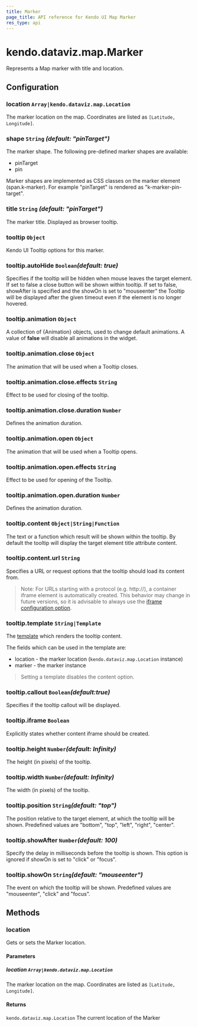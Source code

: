 ```yaml
---
title: Marker
page_title: API reference for Kendo UI Map Marker
res_type: api
---
```


# kendo.dataviz.map.Marker
Represents a Map marker with title and location.

## Configuration

### location `Array|kendo.dataviz.map.Location`

The marker location on the map. Coordinates are listed as `[Latitude, Longitude]`.

### shape `String` *(default: "pinTarget")*

The marker shape. The following pre-defined marker shapes are available:

* pinTarget
* pin

Marker shapes are implemented as CSS classes on the marker element (span.k-marker).
For example "pinTarget" is rendered as "k-marker-pin-target".

### title `String` *(default: "pinTarget")*

The marker title. Displayed as browser tooltip.

### tooltip `Object`

Kendo UI Tooltip options for this marker.

### tooltip.autoHide `Boolean`*(default: true)*

Specifies if the tooltip will be hidden when mouse leaves the target element. If set to false a close button will be shown within tooltip. If set to false, showAfter is specified and the showOn is set to "mouseenter" the Tooltip will be displayed after the given timeout even if the element is no longer hovered.

### tooltip.animation `Object`

A collection of {Animation} objects, used to change default animations. A value of **false**
will disable all animations in the widget.

### tooltip.animation.close `Object`

The animation that will be used when a Tooltip closes.

### tooltip.animation.close.effects `String`

Effect to be used for closing of the tooltip.

### tooltip.animation.close.duration `Number`

Defines the animation duration.

### tooltip.animation.open `Object`

The animation that will be used when a Tooltip opens.

### tooltip.animation.open.effects `String`

Effect to be used for opening of the Tooltip.

### tooltip.animation.open.duration `Number`

Defines the animation duration.

### tooltip.content `Object|String|Function`

The text or a function which result will be shown within the tooltip.
By default the tooltip will display the target element title attribute content.

### tooltip.content.url `String`

Specifies a URL or request options that the tooltip should load its content from.

>Note: For URLs starting with a protocol (e.g. http://),
a container iframe element is automatically created. This behavior may change in future
versions, so it is advisable to always use the [iframe configuration option](#iframe).

### tooltip.template `String|Template`

The [template](/api/framework/kendo#methods-template) which renders the tooltip content.

The fields which can be used in the template are:

* location - the marker location (`kendo.dataviz.map.Location` instance)
* marker - the marker instance

> Setting a template disables the content option.

### tooltip.callout `Boolean`*(default:true)*

Specifies if the tooltip callout will be displayed.

### tooltip.iframe `Boolean`

Explicitly states whether content iframe should be created.

### tooltip.height `Number`*(default: Infinity)*

The height (in pixels) of the tooltip.

### tooltip.width `Number`*(default: Infinity)*

The width (in pixels) of the tooltip.

### tooltip.position `String`*(default: "top")*

The position relative to the target element, at which the tooltip will be shown. Predefined values are "bottom", "top", "left", "right", "center".

### tooltip.showAfter `Number`*(default: 100)*

Specify the delay in milliseconds before the tooltip is shown. This option is ignored if showOn is set to "click" or "focus".

### tooltip.showOn `String`*(default: "mouseenter")*

The event on which the tooltip will be shown. Predefined values are "mouseenter", "click" and "focus".

## Methods

### location
Gets or sets the Marker location.

#### Parameters

##### location `Array|kendo.dataviz.map.Location`
The marker location on the map. Coordinates are listed as `[Latitude, Longitude]`.

#### Returns
`kendo.dataviz.map.Location` The current location of the Marker

